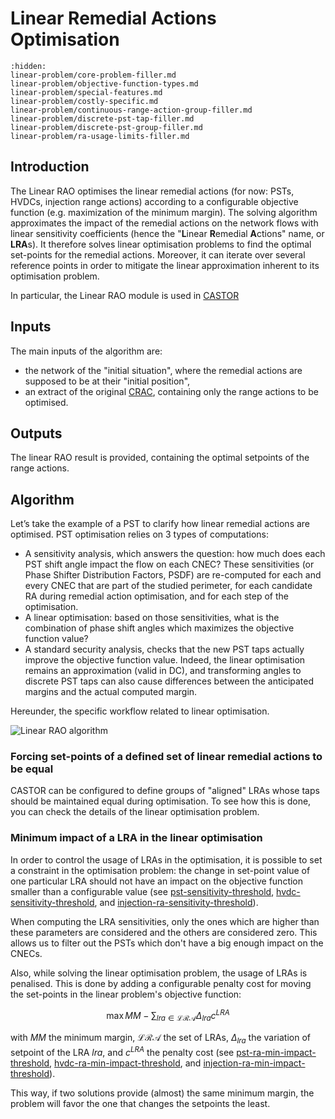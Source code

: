 # Linear Remedial Actions Optimisation

```{toctree}
:hidden:
linear-problem/core-problem-filler.md
linear-problem/objective-function-types.md
linear-problem/special-features.md
linear-problem/costly-specific.md
linear-problem/continuous-range-action-group-filler.md
linear-problem/discrete-pst-tap-filler.md
linear-problem/discrete-pst-group-filler.md
linear-problem/ra-usage-limits-filler.md

```

## Introduction

The Linear RAO optimises the linear remedial actions (for now: PSTs, HVDCs, injection range actions) according to a 
configurable objective function (e.g. maximization of the minimum margin). The solving algorithm approximates the impact 
of the remedial actions on the network flows with linear sensitivity coefficients (hence the "**L**inear **R**emedial 
**A**ctions" name, or **LRA**s). 
It therefore solves linear optimisation problems to find the optimal set-points for the remedial actions. 
Moreover, it can iterate over several reference points in order to mitigate the linear approximation inherent to its optimisation problem.

In particular, the Linear RAO module is used in [CASTOR](../castor.md#castor-the-rao-algorithm)

## Inputs

The main inputs of the algorithm are:
- the network of the "initial situation", where the remedial actions are supposed to be at their "initial position",
- an extract of the original [CRAC](/input-data/crac.md), containing only the range actions to be optimised.

## Outputs

The linear RAO result is provided, containing the optimal setpoints of the range actions.

## Algorithm

Let’s take the example of a PST to clarify how linear remedial actions are optimised.
PST optimisation relies on 3 types of computations:
- A sensitivity analysis, which answers the question: how much does each PST shift angle impact the flow on each CNEC?
These sensitivities (or Phase Shifter Distribution Factors, PSDF) are re-computed for each and every CNEC that are part of the studied perimeter, for each candidate RA during remedial action optimisation, and for each step of the optimisation.
- A linear optimisation: based on those sensitivities, what is the combination of phase shift angles which maximizes the objective function value?
- A standard security analysis, checks that the new PST taps actually improve the objective function value. Indeed, the linear optimisation remains an approximation (valid in DC), and transforming angles to discrete PST taps can also cause differences between the anticipated margins and the actual computed margin.

Hereunder, the specific workflow related to linear optimisation.

![Linear RAO algorithm](/_static/img/linear-rao-algo.png)

### Forcing set-points of a defined set of linear remedial actions to be equal

CASTOR can be configured to define groups of "aligned" LRAs whose taps should be maintained equal during optimisation. To see how this is done, you can check the details of the linear optimisation problem.

### Minimum impact of a LRA in the linear optimisation

In order to control the usage of LRAs in the optimisation, it is possible to set a constraint in the optimisation problem: the change in set-point value of one particular LRA should not have an impact on the objective function smaller than a configurable value (see [pst-sensitivity-threshold](/parameters.md#pst-sensitivity-threshold), [hvdc-sensitivity-threshold](/parameters.md#hvdc-sensitivity-threshold), and [injection-ra-sensitivity-threshold](/parameters.md#injection-ra-sensitivity-threshold)).

When computing the LRA sensitivities, only the ones which are higher than these parameters are considered and the others are considered zero. This allows us to filter out the PSTs which don't have a big enough impact on the CNECs.

Also, while solving the linear optimisation problem, the usage of LRAs is penalised. This is done by adding a configurable penalty cost for moving the set-points in the linear problem's objective function:

$$\begin{equation}
\max MM - \sum_{lra \in \mathcal{LRA}} \Delta_{lra} c^{LRA}
\end{equation}$$

with $MM$ the minimum margin, $\mathcal{LRA}$ the set of LRAs, $\Delta_{lra}$ the variation of setpoint of the LRA $lra$, and $c^{LRA}$ the penalty cost (see [pst-ra-min-impact-threshold](/parameters.md#pst-ra-min-impact-threshold), [hvdc-ra-min-impact-threshold](/parameters.md#hvdc-ra-min-impact-threshold), and [injection-ra-min-impact-threshold](/parameters.md#injection-ra-min-impact-threshold)).

This way, if two solutions provide (almost) the same minimum margin, the problem will favor the one that changes the setpoints the 
least.
